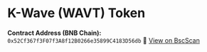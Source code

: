 # K-Wave (WAVT) Token

**Contract Address (BNB Chain):**  
`0x52Cf367f3F07f3A8f12B0266e35899C4183D56db`
🔗 [View on BscScan](https://bscscan.com/token/0x52Cf367f3F07f3A8f12B0266e35899C4183D56db)
